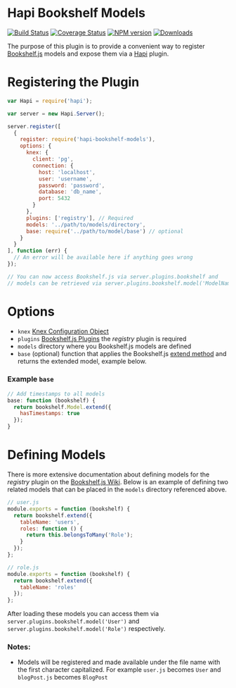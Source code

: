 # Hapi Bookshelf Models
[![Build Status](https://travis-ci.org/lob/hapi-bookshelf-models.svg)](https://travis-ci.org/lob/hapi-bookshelf-models)
[![Coverage Status](https://coveralls.io/repos/lob/hapi-bookshelf-models/badge.svg?branch=master)](https://coveralls.io/r/lob/hapi-bookshelf-models?branch=master)
[![NPM version](https://badge.fury.io/js/hapi-bookshelf-models.svg)](https://npmjs.org/package/hapi-bookshelf-models)
[![Downloads](http://img.shields.io/npm/dm/hapi-bookshelf-models.svg)](https://npmjs.org/package/hapi-bookshelf-models)


The purpose of this plugin is to provide a convenient way to register [Bookshelf.js](http://bookshelfjs.org/) models and expose them via a [Hapi](http://hapijs.com/) plugin.

# Registering the Plugin
```javascript
var Hapi = require('hapi');

var server = new Hapi.Server();

server.register([
  {
    register: require('hapi-bookshelf-models'),
    options: {
      knex: {
        client: 'pg',
        connection: {
          host: 'localhost',
          user: 'username',
          password: 'password',
          database: 'db_name',
          port: 5432
        }
      },
      plugins: ['registry'], // Required
      models: '../path/to/models/directory',
      base: require('../path/to/model/base') // optional
    }
  }
], function (err) {
  // An error will be available here if anything goes wrong
});

// You can now access Bookshelf.js via server.plugins.bookshelf and
// models can be retrieved via server.plugins.bookshelf.model('ModelName')
```

# Options
- ```knex``` [Knex Configuration Object](http://knexjs.org/#Installation-client)
- ```plugins``` [Bookshelf.js Plugins](http://bookshelfjs.org/#Plugins) the _registry_ plugin is required
- ```models``` directory where you Bookshelf.js models are defined
- ```base``` (optional) function that applies the Bookshelf.js [extend method](http://bookshelfjs.org/#Model-extend) and returns the extended model, example below.

### Example ```base```
```javascript
// Add timestamps to all models
base: function (bookshelf) {
  return bookshelf.Model.extend({
    hasTimestamps: true
  });
}
```

# Defining Models
There is more extensive documentation about defining models for the _registry_ plugin on the [Bookshelf.js Wiki](https://github.com/tgriesser/bookshelf/wiki/Plugin:-Model-Registry). Below is an example of defining two related models that can be placed in the ```models``` directory referenced above.
```javascript
// user.js
module.exports = function (bookshelf) {
  return bookshelf.extend({
    tableName: 'users',
    roles: function () {
      return this.belongsToMany('Role');
    }
  });
};

// role.js
module.exports = function (bookshelf) {
  return bookshelf.extend({
    tableName: 'roles'
  });
};
```
After loading these models you can access them via ```server.plugins.bookshelf.model('User')``` and ```server.plugins.bookshelf.model('Role')``` respectively.

### Notes:
- Models will be registered and made available under the file name with the first character capitalized. For example ```user.js``` becomes ```User``` and ```blogPost.js``` becomes ```BlogPost```
